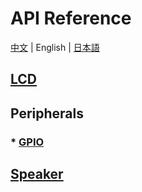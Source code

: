 # API Reference

[中文](/zh_CN/api_reference) | English | [日本語](/ja/api_reference)

## [LCD](en/api_reference/api_lcd)
## Peripherals
### * [GPIO](en/api_reference/peripherals/api_gpio)
## [Speaker](en/api_reference/api_speaker)
